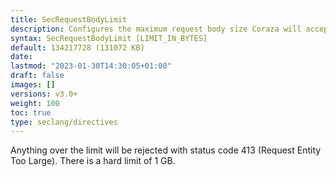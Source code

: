 ```yaml
---
title: SecRequestBodyLimit
description: Configures the maximum request body size Coraza will accept for buffering.
syntax: SecRequestBodyLimit [LIMIT_IN_BYTES]
default: 134217728 (131072 KB)
date: 
lastmod: "2023-01-30T14:30:05+01:00"
draft: false
images: []
versions: v3.0+
weight: 100
toc: true
type: seclang/directives
---
```

[//]: <> (This file is generated by tools/directivesgen. DO NOT EDIT.)
Anything over the limit will be rejected with status code 413 (Request Entity Too Large).
There is a hard limit of 1 GB.

